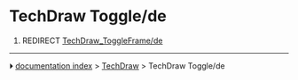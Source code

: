 # TechDraw Toggle/de
1.  REDIRECT [TechDraw_ToggleFrame/de](TechDraw_ToggleFrame/de.md)



---
⏵ [documentation index](../README.md) > [TechDraw](TechDraw_Workbench.md) > TechDraw Toggle/de
